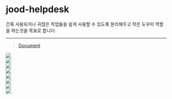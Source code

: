 # jood-helpdesk

간혹 사용되거나 귀찮은 작업들을 쉽게 사용할 수 있도록 분리해두고 작은 도우미 역할을 하는것을 목표로 합니다.

***

 > [Document](https://molgga.github.io/jood-helpdesk)

<a href="https://www.npmjs.com/package/@jood/helpdesk-array" target="_blank"><img src="https://img.shields.io/npm/v/%40jood%2Fhelpdesk-array?style=flat-square&label=%40jood%2Fhelpdesk-array&color=%23ffeb3b%" /></a> \
<a href="https://www.npmjs.com/package/@jood/helpdesk-color" target="_blank"><img src="https://img.shields.io/npm/v/%40jood%2Fhelpdesk-color?style=flat-square&label=%40jood%2Fhelpdesk-color&color=%23bdf4ea" /></a> \
<a href="https://www.npmjs.com/package/@jood/helpdesk-date" target="_blank"><img src="https://img.shields.io/npm/v/%40jood%2Fhelpdesk-date?style=flat-square&label=%40jood%2Fhelpdesk-date&color=%230c343d" /></a> \
<a href="https://www.npmjs.com/package/@jood/helpdesk-functional" target="_blank"><img src="https://img.shields.io/npm/v/%40jood%2Fhelpdesk-functional?style=flat-square&label=%40jood%2Fhelpdesk-functional&color=%23009cde" /></a> \
<a href="https://www.npmjs.com/package/@jood/helpdesk-module" target="_blank"><img src="https://img.shields.io/npm/v/%40jood%2Fhelpdesk-module?style=flat-square&label=%40jood%2Fhelpdesk-module&color=%23333" /></a> \
<a href="https://www.npmjs.com/package/@jood/helpdesk-number" target="_blank"><img src="https://img.shields.io/npm/v/%40jood%2Fhelpdesk-number?style=flat-square&label=%40jood%2Fhelpdesk-number&color=%23ff6600" /></a> \
<a href="https://www.npmjs.com/package/@jood/helpdesk-point" target="_blank"><img src="https://img.shields.io/npm/v/%40jood%2Fhelpdesk-point?style=flat-square&label=%40jood%2Fhelpdesk-point&color=%2325d9b9" /></a> \
<a href="https://www.npmjs.com/package/@jood/helpdesk-string" target="_blank"><img src="https://img.shields.io/npm/v/%40jood%2Fhelpdesk-string?style=flat-square&label=%40jood%2Fhelpdesk-string&color=%2348bf53" /></a>